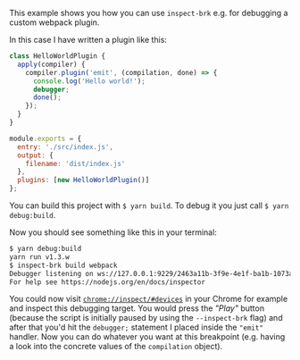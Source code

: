 This example shows you how you can use `inspect-brk` e.g. for debugging a custom webpack plugin.

In this case I have written a plugin like this:

```js
class HelloWorldPlugin {
  apply(compiler) {
    compiler.plugin('emit', (compilation, done) => {
      console.log('Hello world!');
      debugger;
      done();
    });
  }
}

module.exports = {
  entry: './src/index.js',
  output: {
    filename: 'dist/index.js'
  },
  plugins: [new HelloWorldPlugin()]
};
```

You can build this project with `$ yarn build`. To debug it you just call `$ yarn debug:build`.

Now you should see something like this in your terminal:

```bash
$ yarn debug:build
yarn run v1.3.w
$ inspect-brk build webpack
Debugger listening on ws://127.0.0.1:9229/2463a11b-3f9e-4e1f-ba1b-1073a59744e6
For help see https://nodejs.org/en/docs/inspector
```

You could now visit [`chrome://inspect/#devices`](chrome://inspect/#devices) in your Chrome for example and inspect this debugging target. You would press the _"Play"_ button (because the script is initially paused by using the `--inspect-brk` flag) and after that you'd hit the `debugger;` statement I placed inside the `"emit"` handler. Now you can do whatever you want at this breakpoint (e.g. having a look into the concrete values of the `compilation` object).
